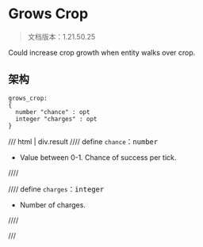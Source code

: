 # Grows Crop

> 文档版本：1.21.50.25

Could increase crop growth when entity walks over crop.

## 架构

```mcschema
grows_crop:
{
  number "chance" : opt
  integer "charges" : opt
}

```

/// html | div.result
//// define
`chance`：<samp>number</samp>

- Value between 0-1. Chance of success per tick.


////


//// define
`charges`：<samp>integer</samp>

- Number of charges.


////


///

